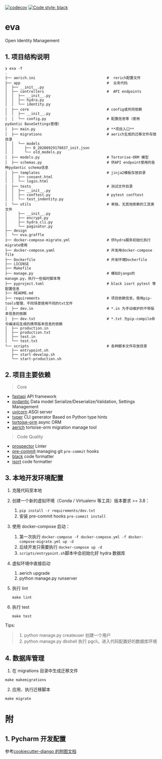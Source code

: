 [![codecov](https://codecov.io/gh/poeticloud/eva/branch/master/graph/badge.svg)](https://codecov.io/gh/poeticloud/eva)
[![Code style: black](https://img.shields.io/badge/code%20style-black-000000.svg)](https://github.com/psf/black)

# eva

Open Identity Management

## 1. 项目结构说明

```shell
❯ exa -T
.
├── aerich.ini                                 #  rerich配置文件
├── app                                        #  业务代码
│  ├── __init__.py
│  ├── controllers                             #  API endpoints
│  │  ├── __init__.py
│  │  ├── hydra.py
│  │  └── identity.py
│  ├── core                                    # config或共同依赖
│  │  ├── __init__.py
│  │  └── config.py                            # 配置信息等（使用 pydantic BaseSettings管理）
│  ├── main.py                                 # **项目入口**
│  ├── migrations                              # aerich生成的迁移文件存放目录
│  │  └── models
│  │     ├── 0_20200929170837_init.json
│  │     └── old_models.py
│  ├── models.py                               # Tortorise-ORM 模型
│  ├── schemas.py                              # 供API endpoint使用的各种pydantic schema信息
│  ├── templates                               # jinja2模板存放目录
│  │  ├── consent.html
│  │  └── login.html
│  ├── tests                                   # 测试文件目录
│  │  ├── __init__.py
│  │  ├── conftest.py                          # pytest conftest
│  │  └── test_indentity.py
│  └── utils                                   # 单独，无其他依赖的工具类文件
│     ├── __init__.py
│     ├── encrypt.py
│     ├── hydra_cli.py
│     └── paginator.py
├── design
│  └── eva.graffle
├── docker-compose-migrate.yml                 # 供hydra服务初始化执行migrate使用
├── docker-compose.yaml                        # 开发用docker-compose file
├── Dockerfile                                 # 开发环境Dockerfile
├── LICENSE
├── Makefile
├── manage.py                                  # 模拟Django的manage.py，执行一些临时脚本等
├── pyproject.toml                             # black isort pytest 等配置信息
├── README.md
├── requirements                               # 项目依赖信息，使用pip-tools管理，不同场景使用不同的txt文件
│  ├── dev.in                                  # *.in 为手动维护的不带版本信息的依赖
│  ├── dev.txt                                 # *.txt 为pip-compile命令编译后生成的携带版本信息的依赖
│  ├── production.in
│  ├── production.txt
│  ├── test.in
│  └── test.txt
└── scripts                                    # 各种脚本文件存放目录
   ├── entrypoint.sh
   ├── start-develop.sh
   └── start-production.sh

```

## 2. 项目主要依赖

> Core

-   [fastapi](https://github.com/tiangolo/fastapi) API framework
-   [pydantic](https://github.com/samuelcolvin/pydantic) Data model Serialize/Deserialize/Validation, Settings Management
-   [uvicorn](https://github.com/encode/uvicorn) ASGI server
-   [typer](https://typer.tiangolo.com) CLI generator Based on Python type hints
-   [tortoise-orm](https://github.com/tortoise/tortoise-orm) async ORM
-   [aerich](https://github.com/long2ice/aerich) tortoise-orm migration manage tool

> Code Quality

-   [prospector](https://github.com/PyCQA/prospector) Linter
-   [pre-commit](https://github.com/pre-commit/pre-commit) managing git `pre-commit` hooks
-   [black](https://github.com/ambv/black) code formatter
-   [isort](https://pycqa.github.io/isort) code formatter

## 3. 本地开发环境配置

1. 克隆代码至本地

2. 创建一个新的虚拟环境（Conda / Virtualenv 等工具）版本要求 >= 3.8：

    1. `pip install -r requirements/dev.txt`
    2. 安装 pre-commit hooks `pre-commit install`

3. 使用 docker-compose 启动：

    1. 第一次执行 `docker-compose -f docker-compose.yml -f docker-compose-migrate.yml up -d`
    2. 后续开发只需要执行 `docker-compose up -d`
    3. `scripts/entrypoint.sh`脚本中会初始化好 hydra 数据库

4. 虚拟环境中直接启动

    1. aerich upgrade
    2. python manage.py runserver

5. 执行 lint

    ```shell
    make lint
    ```

6. 执行 test

    ```shell
    make test
    ```

Tips:

> 1. python manage.py createuser 创建一个用户
> 2. python manage.py dbshell 执行 pgcli，进入代码配置好的数据库环境

## 4. 数据库管理

1. 在 migrations 目录中生成迁移文件

```shell
make makemigrations
```

2. 应用、执行迁移脚本

```shell
make migrate
```

# 附

## 1. Pycharm 开发配置

参考[cookiecutter-django 的附图文档](https://github.com/pydanny/cookiecutter-django/blob/master/%7B%7Bcookiecutter.project_slug%7D%7D/docs/pycharm/configuration.rst)
